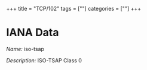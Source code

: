 +++
title = "TCP/102"
tags = [""]
categories = [""]
+++

# IANA Data

_Name:_ iso-tsap

_Description:_ ISO-TSAP Class 0

